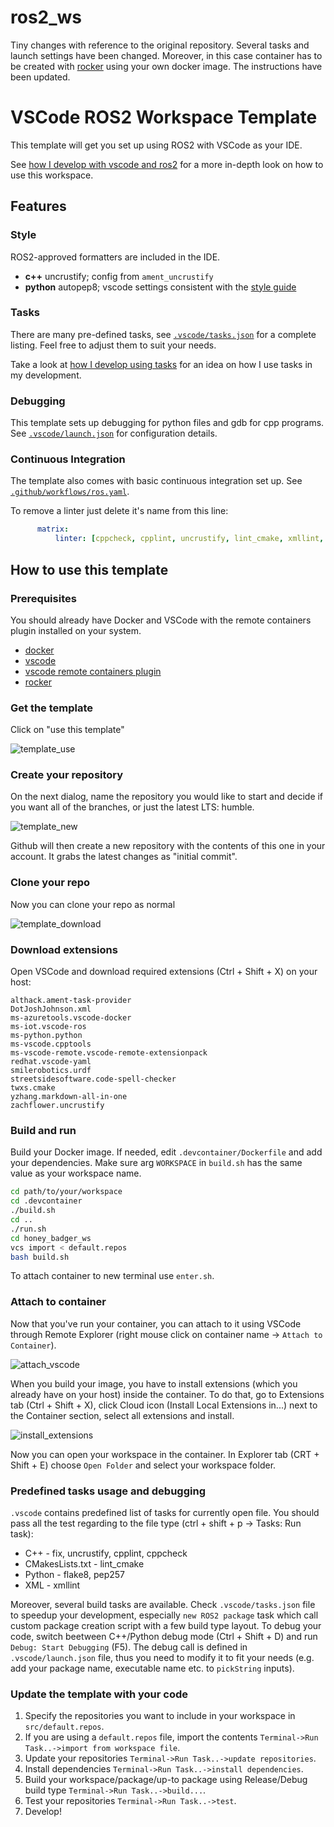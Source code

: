 # ros2_ws

Tiny changes with reference to the original repository. Several tasks and launch settings have been changed. Moreover, in this case container has to be created with [rocker](https://github.com/osrf/rocker) using your own docker image. The instructions have been updated.

# VSCode ROS2 Workspace Template

This template will get you set up using ROS2 with VSCode as your IDE.

See [how I develop with vscode and ros2](https://www.allisonthackston.com/articles/vscode_docker_ros2.html) for a more in-depth look on how to use this workspace.

## Features

### Style

ROS2-approved formatters are included in the IDE.  

* **c++** uncrustify; config from `ament_uncrustify`
* **python** autopep8; vscode settings consistent with the [style guide](https://index.ros.org/doc/ros2/Contributing/Code-Style-Language-Versions/)

### Tasks

There are many pre-defined tasks, see [`.vscode/tasks.json`](.vscode/tasks.json) for a complete listing.  Feel free to adjust them to suit your needs.  

Take a look at [how I develop using tasks](https://www.allisonthackston.com/articles/vscode_tasks.html) for an idea on how I use tasks in my development.

### Debugging

This template sets up debugging for python files and gdb for cpp programs.  See [`.vscode/launch.json`](.vscode/launch.json) for configuration details.

### Continuous Integration

The template also comes with basic continuous integration set up. See [`.github/workflows/ros.yaml`](/.github/workflows/ros.yaml).

To remove a linter just delete it's name from this line:

```yaml
      matrix:
          linter: [cppcheck, cpplint, uncrustify, lint_cmake, xmllint, flake8, pep257]
```

## How to use this template

### Prerequisites

You should already have Docker and VSCode with the remote containers plugin installed on your system.

* [docker](https://docs.docker.com/engine/install/)
* [vscode](https://code.visualstudio.com/)
* [vscode remote containers plugin](https://marketplace.visualstudio.com/items?itemName=ms-vscode-remote.remote-containers)
* [rocker](https://github.com/osrf/rocker)

### Get the template

Click on "use this template"

![template_use](https://user-images.githubusercontent.com/6098197/91331899-43f23b80-e780-11ea-92c8-b4665ce126f1.png)

### Create your repository

On the next dialog, name the repository you would like to start and decide if you want all of the branches, or just the latest LTS: humble.

![template_new](https://user-images.githubusercontent.com/6098197/91332035-713ee980-e780-11ea-81d3-13b170f568b0.png)

Github will then create a new repository with the contents of this one in your account.  It grabs the latest changes as "initial commit".

### Clone your repo

Now you can clone your repo as normal

![template_download](https://user-images.githubusercontent.com/6098197/91332342-e4e0f680-e780-11ea-9525-49b0afa0e4bb.png)

### Download extensions

Open VSCode and download required extensions (Ctrl + Shift + X) on your host:
```
althack.ament-task-provider
DotJoshJohnson.xml
ms-azuretools.vscode-docker
ms-iot.vscode-ros
ms-python.python
ms-vscode.cpptools
ms-vscode-remote.vscode-remote-extensionpack
redhat.vscode-yaml
smilerobotics.urdf
streetsidesoftware.code-spell-checker
twxs.cmake
yzhang.markdown-all-in-one
zachflower.uncrustify
```

### Build and run

Build your Docker image. If needed, edit `.devcontainer/Dockerfile` and add your dependencies. Make sure arg `WORKSPACE` in `build.sh` has the same value as your workspace name.
```bash
cd path/to/your/workspace
cd .devcontainer
./build.sh
cd ..
./run.sh
cd honey_badger_ws
vcs import < default.repos
bash build.sh
```
To attach container to new terminal use `enter.sh`.

### Attach to container

Now that you've run your container, you can attach to it using VSCode through Remote Explorer (right mouse click on container name -> `Attach to Container`).

![attach_vscode](https://user-images.githubusercontent.com/37396312/212543105-3a0b01ec-fe66-4586-9a9a-526e4e294f3f.png)

When you build your image, you have to install extensions (which you already have on your host) inside the container. To do that, go to Extensions tab (Ctrl + Shift + X), click Cloud icon (Install Local Extensions in...) next to the Container section, select all extensions and install.

![install_extensions](https://user-images.githubusercontent.com/37396312/212544102-ad98c50d-a270-4855-aea6-a0108ba2e4d9.png)

Now you can open your workspace in the container. In Explorer tab (CRT + Shift + E) choose `Open Folder` and select your workspace folder.

### Predefined tasks usage and debugging

`.vscode` contains predefined list of tasks for currently open file. You should pass all the test regarding to the file type (ctrl + shift + p -> Tasks: Run task):
* C++ - fix, uncrustify, cpplint, cppcheck
* CMakesLists.txt - lint_cmake
* Python - flake8, pep257
* XML - xmllint

Moreover, several build tasks are available. Check `.vscode/tasks.json` file to speedup your development, especially `new ROS2 package` task which call custom package creation script with a few build type layout.
To debug your code, switch beetween C++/Python debug mode (Ctrl + Shift + D) and run `Debug: Start Debugging` (F5). The debug call is defined in `.vscode/launch.json` file, thus you need to modify it to fit your needs (e.g. add your package name, executable name etc. to `pickString` inputs).

### Update the template with your code

1. Specify the repositories you want to include in your workspace in `src/default.repos`.
2. If you are using a `default.repos` file, import the contents `Terminal->Run Task..->import from workspace file`.
3. Update your repositories `Terminal->Run Task..->update repositories`.
4. Install dependencies `Terminal->Run Task..->install dependencies`.
5. Build your workspace/package/up-to package using Release/Debug build type `Terminal->Run Task..->build...`.
6. Test your repositories `Terminal->Run Task..->test`.
7. Develop!
